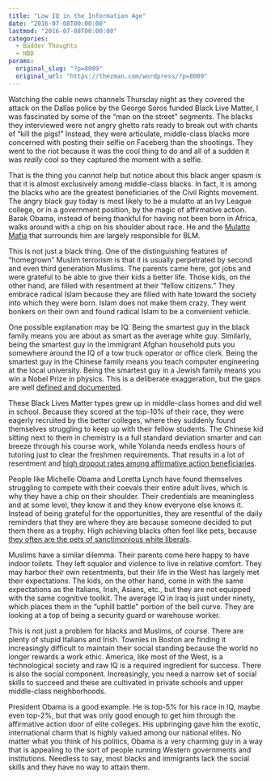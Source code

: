 ```yaml
---
title: "Low IQ in the Information Age"
date: "2016-07-08T00:00:00"
lastmod: "2016-07-08T00:00:00"
categories:
  - Badder Thoughts
  - HBD
params:
  original_slug: "?p=8009"
  original_url: "https://thezman.com/wordpress/?p=8009"
---
```


Watching the cable news channels Thursday night as they covered the
attack on the Dallas police by the George Soros funded Black Live
Matter, I was fascinated by some of the “man on the street” segments.
The blacks they interviewed were not angry ghetto rats ready to break
out with chants of “kill the pigs!” Instead, they were articulate,
middle-class blacks more concerned with posting their selfie on Faceberg
than the shootings. They went to the riot because it was the cool thing
to do and all of a sudden it was *really* cool so they captured the
moment with a selfie.

That is the thing you cannot help but notice about this black
anger spasm is that it is almost exclusively among middle-class blacks.
In fact, it is among the blacks who are the greatest beneficiaries of
the Civil Rights movement. The angry black guy today is most likely to
be a mulatto at an Ivy League college, or in a government position, by
the magic of affirmative action. Barak Obama, instead of being thankful
for having not been born in Africa, walks around with a chip on his
shoulder about race. He and the [Mulatto
Mafia](http://www.vdare.com/posts/loretta-lynch-and-the-mulatto-mafia)
that surrounds him are largely responsible for BLM.

This is not just a black thing. One of the distinguishing features of
“homegrown” Muslim terrorism is that it is usually perpetrated by second
and even third generation Muslims. The parents came here, got jobs and
were grateful to be able to give their kids a better life. Those kids,
on the other hand, are filled with resentment at their “fellow
citizens.” They embrace radical Islam because they are filled with hate
toward the society into which they were born. Islam does not make them
crazy. They went bonkers on their own and found radical Islam to be a
convenient vehicle.

One possible explanation may be IQ. Being the smartest guy in the black
family means you are about as smart as the average white guy. Similarly,
being the smartest guy in the immigrant Afghan household puts you
somewhere around the IQ of a tow truck operator or office clerk. Being
the smartest guy in the Chinese family means you teach computer
engineering at the local university. Being the smartest guy in a Jewish
family means you win a Nobel Prize in physics. This is a deliberate
exaggeration, but the gaps are well [defined and
documented](https://jaymans.wordpress.com/jaymans-race-inheritance-and-iq-f-a-q-f-r-b/).

These Black Lives Matter types grew up in middle-class homes and did
well in school. Because they scored at the top-10% of their race, they
were eagerly recruited by the better colleges, where they suddenly found
themselves struggling to keep up with their fellow students. The Chinese
kid sitting next to them in chemistry is a full standard deviation
smarter and can breeze through his course work, while Yolanda needs
endless hours of tutoring just to clear the freshmen requirements. That
results in a lot of resentment and [high dropout rates among affirmative
action
beneficiaries](http://www.theatlantic.com/national/archive/2012/10/the-painful-truth-about-affirmative-action/263122/).

People like Michelle Obama and Loretta Lynch have found themselves
struggling to compete with their coevals their entire adult lives, which
is why they have a chip on their shoulder. Their credentials are
meaningless and at some level, they know it and they know everyone else
knows it. Instead of being grateful for the opportunities, they are
resentful of the daily reminders that they are where they are because
someone decided to put them there as a trophy. High achieving blacks
often feel like pets, because [they often are the pets of sanctimonious
white liberals](http://www.theatlantic.com/author/ta-nehisi-coates/).

Muslims have a similar dilemma. Their parents come here happy to have
indoor toilets. They left squalor and violence to live in relative
comfort. They may harbor their own resentments, but their life in the
West has largely met their expectations. The kids, on the other hand,
come in with the same expectations as the Italians, Irish, Asians, etc.,
but they are not equipped with the same cognitive toolkit. The average
IQ in Iraq is just under ninety, which places them in the “uphill
battle” portion of the bell curve. They are looking at a top of being a
security guard or warehouse worker.

This is not just a problem for blacks and Muslims, of course. There are
plenty of stupid Italians and Irish. Townies in Boston are finding it
increasingly difficult to maintain their social standing because the
world no longer rewards a work ethic. America, like most of the West, is
a technological society and raw IQ is a required ingredient for success.
There is also the social component. Increasingly, you need a narrow set
of social skills to succeed and these are cultivated in private schools
and upper middle-class neighborhoods.

President Obama is a good example. He is top-5% for his race in IQ,
maybe even top-2%, but that was only good enough to get him through the
affirmative action door of elite colleges. His upbringing gave him the
exotic, international charm that is highly valued among our national
elites. No matter what you think of his politics, Obama is a
very charming guy in a way that is appealing to the sort of people
running Western governments and institutions. Needless to say, most
blacks and immigrants lack the social skills and they have no way to
attain them.
